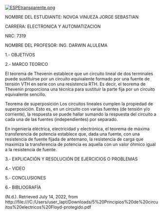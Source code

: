 [![ESPEtransparente.png](https://i.postimg.cc/nhpFH4dr/ESPEtransparente.png)](https://postimg.cc/RNp5dHxx)
                                                                        


NOMBRE DEL ESTUDIANTE: NOVOA VINUEZA JORGE SEBASTIAN 
  
CARRERA: ELECTRONICA Y AUTOMATIZACION 

NRC: 7319

NOMBRE DEL PROFESOR: ING. DARWIN ALULEMA



1.- OBJETIVOS 


2.- MARCO TEORICO 

El teorema de Thevenin establece que un circuito lineal de dos terminales puede sustituirse por un circuito equivalente formado por una fuente de tensión VTH en serie con una resistencia RTH. Es decir, el teorema de Thevenin proporciona una técnica para sustituir la parte fija por un circuito equivalente sencillo.

Teorema de superposición
Los circuitos lineales cumplen la propiedad de superposición. Esto es, en un circuito con varias fuentes (de tensión y/o corriente), la respuesta se puede hallar sumando la respuesta del circuito a cada una de las fuentes (independientes) por separado.

En ingeniería eléctrica, electricidad y electrónica, el teorema de máxima transferencia de potencia establece que, dada una fuente, con una resistencia de fuente fijada de antemano, la resistencia de carga que maximiza la transferencia de potencia es aquella con un valor óhmico igual a la resistencia de fuente.

3.- EXPLICACIÓN Y RESOLUCIÓN DE EJERCICIOS O PROBLEMAS


4.- VIDEO


5.- CONCLUSIONES


6.- BIBLIOGRAFÍA

(N.d.). Retrieved July 14, 2022, from http://file:///C:/Users/user_lapt/Downloads/5%20Principios%20de%20circuitos%20electricos%20Floyd-protegido.pdf



